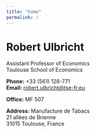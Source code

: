 ```yaml
---
title: "home"
permalink: /
---
```


# Robert Ulbricht
Assistant Professor of Economics  
Toulouse School of Economics

**Phone:** +33 (561) 128-771  
**Email:** robert.ulbricht@tse-fr.eu

**Office:** MF 507

**Address:**
Manufacture de Tabacs  
21 allées de Brienne  
31015 Toulouse, France
